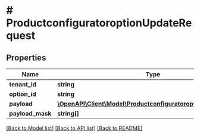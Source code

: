 # # ProductconfiguratoroptionUpdateRequest

## Properties

Name | Type | Description | Notes
------------ | ------------- | ------------- | -------------
**tenant_id** | **string** |  | [optional]
**option_id** | **string** |  | [optional]
**payload** | [**\OpenAPI\Client\Model\ProductconfiguratoroptionUpdatePayload**](ProductconfiguratoroptionUpdatePayload.md) |  | [optional]
**payload_mask** | **string[]** |  | [optional]

[[Back to Model list]](../../README.md#models) [[Back to API list]](../../README.md#endpoints) [[Back to README]](../../README.md)

